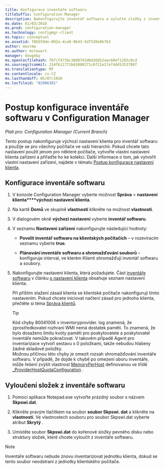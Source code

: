 ```yaml
---
title: Konfigurace inventáře softwaru
titleSuffix: Configuration Manager
description: Nakonfigurujte inventář softwaru a vylučte složky z inventáře softwaru v Configuration Manager.
ms.date: 01/03/2018
ms.prod: configuration-manager
ms.technology: configmgr-client
ms.topic: conceptual
ms.assetid: f86559de-092a-4ce8-9b43-5d7530e0b763
author: mestew
ms.author: mstewart
manager: dougeby
ms.openlocfilehash: f6fcf4736c30d8743d0d26b52aac60ef12b5c9cd
ms.sourcegitcommit: 214fb11771b61008271c6f21e17ef4d45353788f
ms.translationtype: MT
ms.contentlocale: cs-CZ
ms.lasthandoff: 05/07/2020
ms.locfileid: "82906301"
---
```

# <a name="how-to-configure-software-inventory-in-configuration-manager"></a>Postup konfigurace inventáře softwaru v Configuration Manager

*Platí pro: Configuration Manager (Current Branch)*

Tento postup nakonfiguruje výchozí nastavení klienta pro inventář softwaru a použije se pro všechny počítače ve vaší hierarchii. Pokud chcete tato nastavení použít jenom pro některé počítače, vytvořte vlastní nastavení klienta zařízení a přiřaďte ho ke kolekci. Další informace o tom, jak vytvořit vlastní nastavení zařízení, najdete v tématu [Postup konfigurace nastavení klienta](../../../../core/clients/deploy/configure-client-settings.md).   

## <a name="to-configure-software-inventory"></a>Konfigurace inventáře softwaru  

1. V konzole Configuration Manager vyberte možnost **Správa**  >  **nastavení klienta****výchozí nastavení klienta**.    

2. Na kartě **Domů** ve skupině **vlastnosti** klikněte na možnost **vlastnosti**.  

3. V dialogovém okně **výchozí nastavení** vyberte **inventář softwaru**.  

4. V seznamu **Nastavení zařízení** nakonfigurujte následující hodnoty:  

   -   **Povolit inventář softwaru na klientských počítačích** – v rozevíracím seznamu vyberte **true**.  

   -   **Plánování inventáře softwaru a shromažďování souborů** – konfiguruje interval, ve kterém Klienti shromažďují inventář softwaru a soubory.   

5. Nakonfigurujte nastavení klienta, která požadujete. Část [inventáře softwaru](../../../../core/clients/deploy/about-client-settings.md#software-inventory) v článku [o nastavení klienta](../../../../core/clients/deploy/about-client-settings.md) obsahuje seznam nastavení klienta.  

   Při příštím stažení zásad klienta se klientské počítače nakonfigurují tímto nastavením. Pokud chcete iniciovat načtení zásad pro jednoho klienta, přečtěte si téma [Správa klientů](../../../../core/clients/manage/manage-clients.md).  

   > [!TIP]
   >   Kód chyby 80041006 v inventoryprovider. log znamená, že zprostředkovatel rozhraní WMI nemá dostatek paměti. To znamená, že bylo dosaženo limitu kvóty paměti pro poskytovatele a poskytovatel inventáře nemůže pokračovat.
   > V takovém případě Agent pro inventarizace vytvoří sestavu s 0 položkami, takže nebudou hlášeny žádné skladové položky. <br/>
   > Možnou příčinou této chyby je omezit rozsah shromažďování inventáře softwaru. V případě, že dojde k chybě po omezení oboru inventáře, může řešení zvýšit vlastnost [MemoryPerHost](https://techcommunity.microsoft.com/t5/ask-the-performance-team/memory-and-handle-quotas-in-the-wmi-provider-service/ba-p/373319) definovanou ve třídě [_ProviderHostQuotaConfiguration](https://docs.microsoft.com/windows/win32/wmisdk/--providerhostquotaconfiguration) .

<!--SMS.480648 include WMI Out of memory tip -->


## <a name="to-exclude-folders-from-software-inventory"></a>Vyloučení složek z inventáře softwaru  

1.  Pomocí aplikace Notepad.exe vytvořte prázdný soubor s názvem **Skpswi.dat**.  

2.  Klikněte pravým tlačítkem na soubor **soubor Skpswi. dat** a klikněte na **vlastnosti**. Ve vlastnostech souboru pro soubor Skpswi.dat vyberte atribut **Skrytý** .  

3.  Umístěte soubor **Skpswi.dat** do kořenové složky pevného disku nebo struktury složek, které chcete vyloučit z inventáře softwaru.  

> [!NOTE]  
>  Inventáře softwaru nebude znovu inventarizovat jednotku klienta, dokud se tento soubor neodstraní z jednotky klientského počítače.
